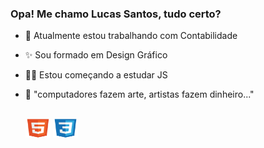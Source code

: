 ### Opa! Me chamo Lucas Santos, tudo certo?

- 🧮 Atualmente estou trabalhando com Contabilidade
- ✨ Sou formado em Design Gráfico
- 👨‍💻 Estou começando a estudar JS
- 🦀 "computadores fazem arte, artistas fazem dinheiro..."

  <div style="display: inline_block"><br>
    <img align="center" alt="Ira-HTML" height="30" width="40" src="https://raw.githubusercontent.com/devicons/devicon/master/icons/html5/html5-original.svg">
    <img align="center" alt="Ira-CSS" height="30" width="40" src="https://raw.githubusercontent.com/devicons/devicon/master/icons/css3/css3-original.svg">
  </div>
